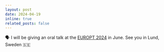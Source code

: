 ```yaml
---
layout: post
date: 2024-04-19
inline: true
related_posts: false
---
```


🗣️ I will be giving an oral talk at
the [EUROPT 2024](https://europt2024.event.lu.se) in June. See you in Lund, Sweden 🇸🇪
